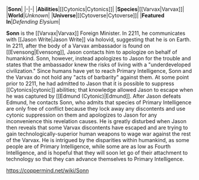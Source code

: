 |**Sonn**|
|-|-|
|**Abilities**|[[Cytonics\|Cytonics]]|
|**Species**|[[Varvax\|Varvax]]|
|**World**|*Unknown*|
|**Universe**|[[Cytoverse\|Cytoverse]]|
|**Featured In**|*Defending Elysium*|

**Sonn** is the [[Varvax\|Varvax]] Foreign Minister. In 2211, he communicates with [[Jason Write\|Jason Write]] via holovid, suggesting that he is on Earth.
In 2211, after the body of a Varvax ambassador is found on [[Evensong\|Evensong]], Jason contacts him to apologize on behalf of humankind. Sonn, however, instead apologizes to Jason for the trouble and states that the ambassador knew the risks of living with a "underdeveloped civilization." Since humans have yet to reach Primary Intelligence, Sonn and the Varvax do not hold any "acts of barbarity" against them. At some point prior to 2211, he had admitted to Jason that it is possible to suppress [[Cytonics\|cytonic]] abilities; that knowledge allowed Jason to escape when he was captured by [[Edmund (Cytonic)\|Edmund]]. After Jason defeats Edmund, he contacts Sonn, who admits that species of Primary Intelligence are only free of conflict because they lock away any discontents and use cytonic suppression on them and apologizes to Jason for any inconvenience this revelation causes. He is greatly disturbed when Jason then reveals that some Varvax discontents have escaped and are trying to gain technologically-superior human weapons to wage war against the rest of the Varvax.
He is intrigued by the disparities within humankind, as some people are of Primary Intelligence, while some are as low as Fourth Intelligence, and is hopeful that they will soon let go of their attachment to technology so that they can advance themselves to Primary Intelligence.



https://coppermind.net/wiki/Sonn